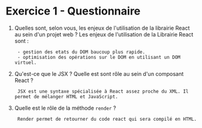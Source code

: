 # Exercice 1 - Questionnaire

1. Quelles sont, selon vous, les enjeux de l'utilisation de la librairie React au sein d'un projet web ?
    Les enjeux de l'utilisation de la Librairie React sont :
    
        - gestion des etats du DOM baucoup plus rapide.
        - optimisation des opérations sur le DOM en utilisant un DOM virtuel.


2. Qu'est-ce que le JSX ? Quelle est sont rôle au sein d'un composant React ?
        
        JSX est une syntaxe spécialisée à React assez proche du XML. Il permet de mélanger HTML et JavaScript.


3. Quelle est le rôle de la méthode `render` ?
        
        Render permet de retourner du code react qui sera compilé en HTML.

